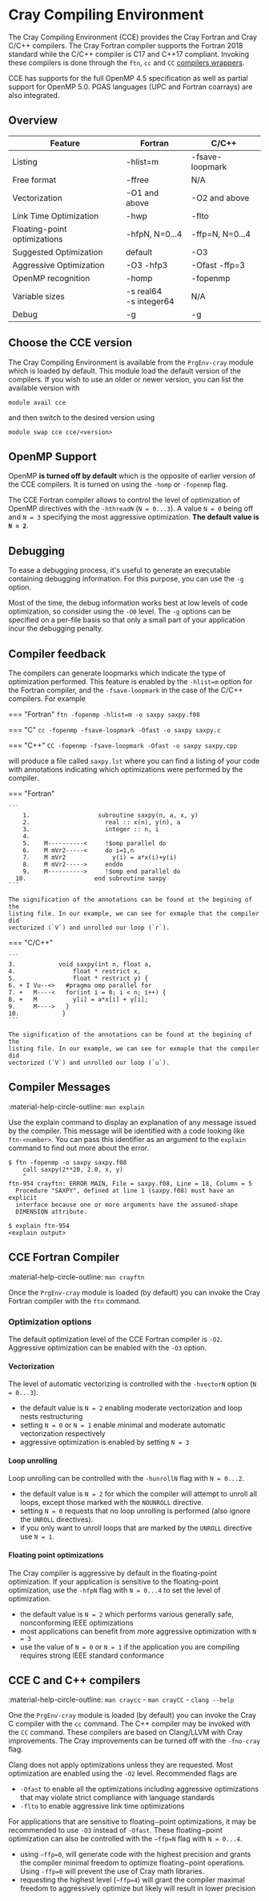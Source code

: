 # Cray Compiling Environment

[1]: #choose-the-cce-version
[2]: #cce-fortran-compiler

[wrappers]: prgenv.md#compiler-wrappers

The Cray Compiling Environment (CCE) provides the Cray Fortran and Cray 
C/C++ compilers. The Cray Fortran compiler supports the Fortran 2018 standard 
while the C/C++ compiler is C17 and C++17 compliant. Invoking these compilers
is done through the `ftn`, `cc` and `CC` [compilers wrappers][wrappers].

CCE has supports for the full OpenMP 4.5 specification as well as partial 
support for OpenMP 5.0. PGAS languages (UPC and Fortran coarrays) are also 
integrated.

## Overview

| Feature                       | Fortran                   | C/C++           |
|-------------------------------|---------------------------|-----------------|
| Listing                       | -hlist=m                  | -fsave-loopmark |
| Free format                   | -ffree                    | N/A             |
| Vectorization                 | -O1 and above             | -O2 and above   |
| Link Time Optimization        | -hwp                      | -flto           |
| Floating-point optimizations  | -hfpN, N=0...4            | -ffp=N, N=0...4 |
| Suggested Optimization        | default                   | -O3             |
| Aggressive Optimization       | -O3 -hfp3                 | -Ofast -ffp=3   |
| OpenMP recognition            | -homp                     | -fopenmp        |
| Variable sizes                | -s real64<br>-s integer64 | N/A             |
| Debug                         | -g                        | -g              |

## Choose the CCE version

The Cray Compiling Environment is available from the `PrgEnv-cray` module which 
is loaded by default. This module load the default version of the compilers. If 
you wish to use an older or newer version, you can list the available version 
with

```
module avail cce
```

and then switch to the desired version using

```
module swap cce cce/<version>
```

## OpenMP Support

OpenMP **is turned off by default** which is the opposite of earlier version of
the CCE compilers. It is turned on using the `-homp` or `-fopenmp` flag.

The CCE Fortran compiler allows to control the level of optimization of OpenMP 
directives with the `-hthreadN` (`N = 0...3`). A value `N = 0` being off and 
`N = 3` specifying the most aggressive optimization. **The default value is 
`N = 2`**.

## Debugging

To ease a debugging process, it's useful to generate an executable containing 
debugging information. For this purpose, you can use the `-g` option. 

Most of the time, the debug information works best at low levels of code 
optimization, so consider using the `-O0` level. The `-g` options can be 
specified on a per-file basis so that only a small part of your application 
incur the debugging penalty.

## Compiler feedback

The compilers can generate loopmarks which indicate the type of optimization
performed. This feature is enabled by the `-hlist=m` option for the Fortran
compiler, and the `-fsave-loopmark` in the case of the C/C++ compilers. For 
example

=== "Fortran"
    ```
    ftn -fopenmp -hlist=m -o saxpy saxpy.f08
    ```

=== "C"
    ```
    cc -fopenmp -fsave-loopmark -Ofast -o saxpy saxpy.c
    ```

=== "C++"
    ```
    CC -fopenmp -fsave-loopmark -Ofast -o saxpy saxpy.cpp
    ```

will produce a file called `saxpy.lst` where you can find a listing of your code
with annotations indicating which optimizations were performed by the compiler.

=== "Fortran"

    ```
        1.                   subroutine saxpy(n, a, x, y) 
        2.                     real :: x(n), y(n), a
        3.                     integer :: n, i
        4.                   
        5.    M----------<     !$omp parallel do
        6.    M mVr2-----<     do i=1,n
        7.    M mVr2             y(i) = a*x(i)+y(i)
        8.    M mVr2----->     enddo
        9.    M---------->     !$omp end parallel do
      10.                   end subroutine saxpy
    ```

    The signification of the annotations can be found at the begining of the 
    listing file. In our example, we can see for exmaple that the compiler did 
    vectorized (`V`) and unrolled our loop (`r`).
    
=== "C/C++"

    ```
    3.            void saxpy(int n, float a, 
    4.                float * restrict x, 
    5.                float * restrict y) {
    6. + I Vu--<>   #pragma omp parallel for
    7. +   M----<   for(int i = 0; i < n; i++) {
    8. +   M          y[i] = a*x[i] + y[i];
    9.     M---->   }
    10.            }
    ```

    The signification of the annotations can be found at the begining of the 
    listing file. In our example, we can see for exmaple that the compiler did
    vectorized (`V`) and unrolled our loop (`u`).

## Compiler Messages

:material-help-circle-outline: `man explain`

Use the explain command to display an explanation of any message issued by the 
compiler. This message will be identified with a code looking like 
`ftn-<number>`. You can pass this identifier as an argument to the `explain` 
command to find out more about the error.


```
$ ftn -fopenmp -o saxpy saxpy.f08
    call saxpy(2**20, 2.0, x, y)
    ^                            
ftn-954 crayftn: ERROR MAIN, File = saxpy.f08, Line = 18, Column = 5 
  Procedure "SAXPY", defined at line 1 (saxpy.f08) must have an explicit
  interface because one or more arguments have the assumed-shape 
  DIMENSION attribute.

$ explain ftn-954
<explain output>
```

## CCE Fortran Compiler

:material-help-circle-outline: `man crayftn`

Once the `PrgEnv-cray` module is loaded (by default) you can invoke the Cray
Fortran compiler with the `ftn` command.

### Optimization options

The default optimization level of the CCE Fortran compiler is `-O2`. Aggressive
optimization can be enabled with the `-O3` option.

#### Vectorization

The level of automatic vectorizing is controlled with the `-hvectorN` option 
(`N = 0...3`).

- the default value is `N = 2` enabling moderate vectorization and loop nests 
  restructuring
- setting `N = 0` or `N = 1` enable minimal and moderate automatic vectorization
  respectively
- aggressive optimization is enabled by setting `N = 3`

#### Loop unrolling

Loop unrolling can be controlled with the `-hunrollN` flag with `N = 0...2`. 

- the default value is `N = 2` for which the compiler will attempt to unroll
  all loops, except those marked with the `NOUNROLL` directive. 
- setting `N = 0` requests that no loop unrolling is performed (also ignore the
  `UNROLL` directives). 
- if you only want to unroll loops that are marked by the `UNROLL` directive use
  `N = 1`.

#### Floating point optimizations

The Cray compiler is aggressive by default in the floating-point optimization.
If your application is sensitive to the floating-point optimization, use the 
`-hfpN` flag with `N = 0...4` to set the level of optimization. 

- the default value is `N = 2` which performs various generally safe, 
  nonconforming IEEE optimizations
- most applications can benefit from more aggressive  optimization with `N = 3`
- use the value of `N = 0` or `N = 1` if the  application you are compiling 
  requires strong IEEE standard conformance

## CCE C and C++ compilers

:material-help-circle-outline: `man craycc` - `man crayCC` - `clang --help`

One the `PrgEnv-cray` module is loaded (by default) you can invoke the Cray C 
compiler with the `cc` command. The C++ compiler may be invoked with the `CC`
command. These compilers are based on Clang/LLVM with Cray improvements. The 
Cray improvements can be turned off with the `-fno-cray` flag.

Clang does not apply optimizations unless they are requested. Most optimization
are enabled using the `-O2` level. Recommended flags are

- `-Ofast` to enable all the optimizations including aggressive optimizations
   that may violate strict compliance with language standards
- `-flto` to enable aggressive link time optimizations 

For applications that are sensitive to floating−point optimizations, it may be 
recommended to use `-O3` instead of `-Ofast`. These floating−point optimization 
can also be controlled with the `−ffp=N` flag with `N = 0...4`.

- using `−ffp=0`, will generate code with the highest precision and grants the
  compiler minimal freedom to optimize floating−point operations. Using `-ffp=0` 
  will prevent the use of Cray math libraries.
- requesting the highest level (`−ffp=4`) will grant the compiler maximal 
  freedom to aggressively optimize but likely will result in lower precision
